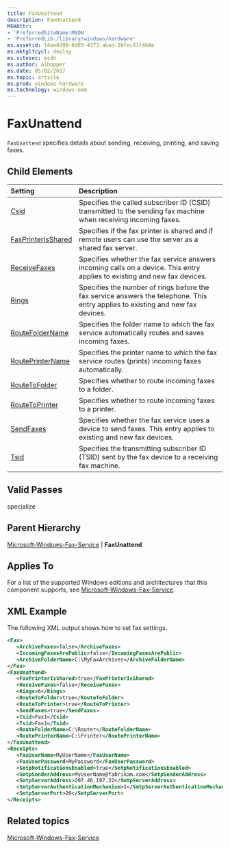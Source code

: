 ```yaml
---
title: FaxUnattend
description: FaxUnattend
MSHAttr:
- 'PreferredSiteName:MSDN'
- 'PreferredLib:/library/windows/hardware'
ms.assetid: f4ae8d99-6d03-4373-abad-2bfec81f4b4e
ms.mktglfcycl: deploy
ms.sitesec: msdn
ms.author: alhopper
ms.date: 05/02/2017
ms.topic: article
ms.prod: windows-hardware
ms.technology: windows-oem
---
```

# FaxUnattend

`FaxUnattend` specifies details about sending, receiving, printing, and saving faxes.

## Child Elements

| Setting                 | Description                                                                           |
|:------------------------|:--------------------------------------------------------------------------------------|
| [Csid](microsoft-windows-fax-service-faxunattend-csid.md) | Specifies the called subscriber ID (CSID) transmitted to the sending fax machine when receiving incoming faxes. |
| [FaxPrinterIsShared](microsoft-windows-fax-service-faxunattend-faxprinterisshared.md) | Specifies if the fax printer is shared and if remote users can use the server as a shared fax server. |
| [ReceiveFaxes](microsoft-windows-fax-service-faxunattend-receivefaxes.md) | Specifies whether the fax service answers incoming calls on a device. This entry applies to existing and new fax devices. |
| [Rings](microsoft-windows-fax-service-faxunattend-rings.md) | Specifies the number of rings before the fax service answers the telephone. This entry applies to existing and new fax devices. |
| [RouteFolderName](microsoft-windows-fax-service-faxunattend-routefoldername.md) | Specifies the folder name to which the fax service automatically routes and saves incoming faxes. |
| [RoutePrinterName](microsoft-windows-fax-service-faxunattend-routeprintername.md) | Specifies the printer name to which the fax service routes (prints) incoming faxes automatically. |
| [RouteToFolder](microsoft-windows-fax-service-faxunattend-routetofolder.md) | Specifies whether to route incoming faxes to a folder. |
| [RouteToPrinter](microsoft-windows-fax-service-faxunattend-routetoprinter.md) | Specifies whether to route incoming faxes to a printer. |
| [SendFaxes](microsoft-windows-fax-service-faxunattend-sendfaxes.md) | Specifies whether the fax service uses a device to send faxes. This entry applies to existing and new fax devices. |
| [Tsid](microsoft-windows-fax-service-faxunattend-tsid.md) | Specifies the transmitting subscriber ID (TSID) sent by the fax device to a receiving fax machine. |

## Valid Passes

specialize

## Parent Hierarchy

[Microsoft-Windows-Fax-Service](microsoft-windows-fax-service.md) | **FaxUnattend**

## Applies To

For a list of the supported Windows editions and architectures that this component supports, see [Microsoft-Windows-Fax-Service](microsoft-windows-fax-service.md).

## XML Example

The following XML output shows how to set fax settings.

```XML
<Fax>
   <ArchiveFaxes>false</ArchiveFaxes>
   <IncomingFaxesArePublic>false</IncomingFaxesArePublic>
   <ArchiveFolderName>C:\MyFaxArchives</ArchiveFolderName>
</Fax>
<FaxUnattend>
   <FaxPrinterIsShared>true</FaxPrinterIsShared>
   <ReceiveFaxes>false</ReceiveFaxes>
   <Rings>6</Rings>
   <RouteToFolder>true</RouteToFolder>
   <RouteToPrinter>true</RouteToPrinter>
   <SendFaxes>true</SendFaxes>
   <Csid>Fax1</Csid>
   <Tsid>Fax1</Tsid>
   <RouteFolderName>C:\Router</RouteFolderName>
   <RoutePrinterName>C:\Printer</RoutePrinterName>
</FaxUnattend>
<Receipts>
   <FaxUserName>MyUserName</FaxUserName>
   <FaxUserPassword>MyPassword</FaxUserPassword>
   <SmtpNotificationsEnabled>true</SmtpNotificationsEnabled>
   <SmtpSenderAddress>MyUserName@fabrikam.com</SmtpSenderAddress>
   <SmtpServerAddress>207.46.197.32</SmtpServerAddress>
   <SmtpServerAuthenticationMechanism>1</SmtpServerAuthenticationMechanism>
   <SmtpServerPort>26</SmtpServerPort>
</Receipts>
```

## Related topics

[Microsoft-Windows-Fax-Service](microsoft-windows-fax-service.md)